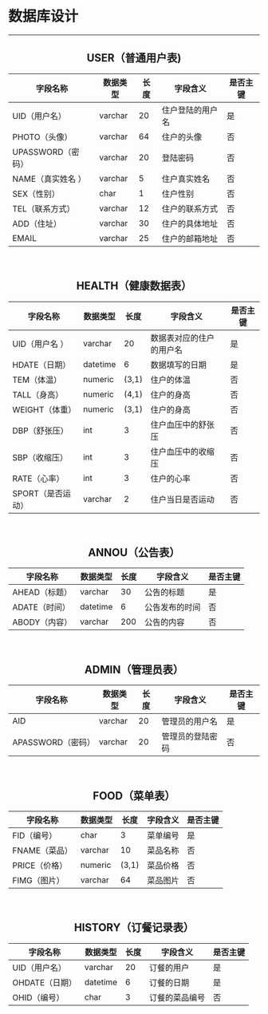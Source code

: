 # **数据库设计**
---
##  <center>USER（普通用户表)</center>
| 字段名称 | 数据类型 | 长度 | 字段含义 | 是否主键 |
| --- | --- | --- | --- | --- |
| UID（用户名） | varchar |	20 |	住户登陆的用户名 | 是 |
| PHOTO（头像） |	varchar| 64 | 住户的头像 | 否 |
| UPASSWORD（密码）	| varchar | 20	| 登陆密码 | 否 |
| NAME（真实姓名 ）| varchar | 5 | 住户真实姓名 | 否 |
| SEX（性别） | char | 1 | 住户性别 | 否 |
| TEL（联系方式） | varchar | 12 | 住户的联系方式 | 否 |
| ADD（住址） |	varchar | 30 | 住户的具体地址 |	否 |
| EMAIL	| varchar	| 25 | 住户的邮箱地址 |	否 |
<br>

## <center>HEALTH（健康数据表）</center>
| 字段名称 | 数据类型 | 长度 | 字段含义 | 是否主键 |
| --- | --- | --- | --- | --- |
| UID（用户名 ）| varchar | 20 | 数据表对应的住户的用户名 | 是 |
| HDATE（日期） | datetime | 6 |数据填写的日期 | 是 |
| TEM（体温） | numeric | (3,1) |住户的体温 | 否 |
| TALL（身高） | numeric | (4,1) |住户的身高 | 否 |
| WEIGHT（体重） | numeric | (3,1) |住户的身高 | 否 |
| DBP（舒张压） | int | 3 | 住户血压中的舒张压 | 否 |
| SBP（收缩压） | int | 3 | 住户血压中的收缩压 | 否 |
| RATE（心率） | int | 3 | 住户的心率 | 否 |
| SPORT（是否运动） |varchar | 2 | 住户当日是否运动 | 否 |
<br>

## <center>ANNOU（公告表）</center>
| 字段名称 | 数据类型 | 长度 | 字段含义 | 是否主键 |
| --- | --- | --- | --- | --- |
| AHEAD（标题） | varchar | 30 | 公告的标题 | 是 |
| ADATE（时间） | datetime | 6 | 公告发布的时间 |	否 |
|ABODY（内容）|	varchar	| 200 | 公告的内容 | 否 |
<br>

## <center>ADMIN（管理员表）</center>
| 字段名称 | 数据类型 | 长度 | 字段含义 | 是否主键 |
| --- | --- | --- | --- | --- |
|AID | varchar	| 20| 管理员的用户名 | 是 |
|APASSWORD（密码） | varchar | 20 |管理员的登陆密码	| 否 |
<br>

## <center>FOOD（菜单表）</center>
| 字段名称 | 数据类型 | 长度 | 字段含义 | 是否主键 |
| --- | --- | --- | --- | --- |
| FID（编号） | char | 3 | 菜单编号	| 是 |
| FNAME（菜品） | varchar | 10 | 菜品名称 | 否 |
| PRICE（价格） | numeric | (3,1)	| 菜品价格 | 否 |
| FIMG（图片） | varchar | 64 | 菜品图片 | 否 |
<br>

## <center>HISTORY（订餐记录表）</center>
| 字段名称	| 数据类型	| 长度	| 字段含义	| 是否主键 |
| --- | --- | --- | --- | --- |
| UID（用户名） | varchar |	20 | 订餐的用户 | 是 |
| OHDATE（日期） | datetime | 6 | 订餐的日期 |	是 |
| OHID（编号） | char | 3 | 订餐的菜品编号 | 否 |